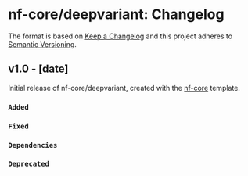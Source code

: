 # nf-core/deepvariant: Changelog

The format is based on [Keep a Changelog](https://keepachangelog.com/en/1.0.0/)
and this project adheres to [Semantic Versioning](https://semver.org/spec/v2.0.0.html).

## v1.0 - [date]

Initial release of nf-core/deepvariant, created with the [nf-core](https://nf-co.re/) template.

### `Added`

### `Fixed`

### `Dependencies`

### `Deprecated`
